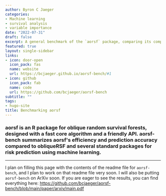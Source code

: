 ```yaml
---
author: Byron C Jaeger
categories:
- Machine learning
- survival analysis
- variable importance
date: "2022-07-31"
draft: false
excerpt: A general benchmark of the `aorsf` package, comparing its computational efficiency, prediction accuracy, and interpretability to leading software packages such as `ranger`, `randomForestSRC`, and `party`. We also show that `aorsf` can run over 500 times faster than its predecessor, `obliqueRSF`.
featured: true
layout: single-sidebar
links:
- icon: door-open
  icon_pack: fas
  name: website
  url: https://bcjaeger.github.io/aorsf-bench/#1
- icon: github
  icon_pack: fab
  name: code
  url: https://github.com/bcjaeger/aorsf-bench
subtitle: ""
tags:
- hugo-site
title: Benchmarking aorsf
---
```


### aorsf is an R package for oblique random survival forests, designed with a fast core algorithm and a friendly API. aorsf-bench summarizes aorsf's efficiency and prediction accuracy compared to obliqueRSF and several standard packages for risk prediction using machine learning.

---

I plan on filling this page with the contents of the readme file for `aorsf-bench`, and I plan to work on that readme file very soon. I will also be putting `aorsf-bench` on ArXiv soon. If you are eager to see the results, you can find everything here: https://github.com/bcjaeger/aorsf-bench/blob/main/paper/arxiv/main.pdf
